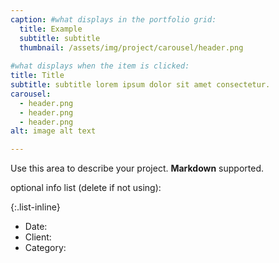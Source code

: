 ```yaml
---
caption: #what displays in the portfolio grid:
  title: Example
  subtitle: subtitle
  thumbnail: /assets/img/project/carousel/header.png
  
#what displays when the item is clicked:
title: Title
subtitle: subtitle lorem ipsum dolor sit amet consectetur.
carousel:
  - header.png
  - header.png
  - header.png
alt: image alt text

---
```

Use this area to describe your project. **Markdown** supported.

optional info list (delete if not using):

{:.list-inline} 
- Date: 
- Client: 
- Category: 

